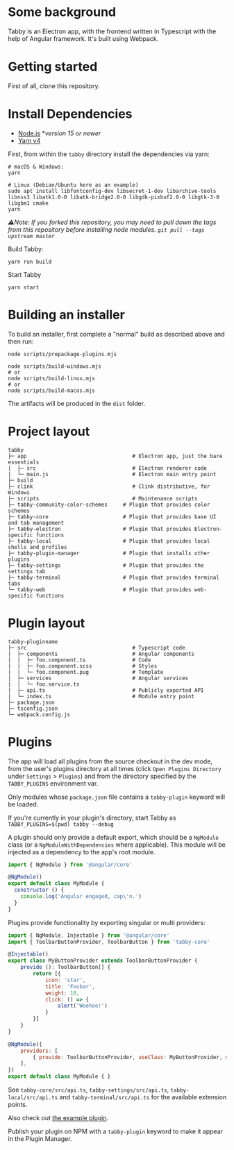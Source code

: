 # Some background

Tabby is an Electron app, with the frontend written in Typescript with the help of Angular framework. It's built using Webpack.

# Getting started

First of all, clone this repository.

# Install Dependencies
- [Node.js](https://nodejs.org/en/download/) **version 15 or newer*
- [Yarn v4](https://yarnpkg.com/)

First, from within the `tabby` directory install the dependencies via yarn:

```
# macOS & Windows:
yarn
```

```
# Linux (Debian/Ubuntu here as an example)
sudo apt install libfontconfig-dev libsecret-1-dev libarchive-tools libnss3 libatk1.0-0 libatk-bridge2.0-0 libgdk-pixbuf2.0-0 libgtk-3-0 libgbm1 cmake
yarn
```

_⚠️Note: If you forked this repository, you may need to pull down the tags from this repository before installing node modules. `git pull --tags upstream master`_

Build Tabby:

```
yarn run build
```

Start Tabby

```
yarn start
```

# Building an installer

To build an installer, first complete a "normal" build as described above and then run:

```
node scripts/prepackage-plugins.mjs

node scripts/build-windows.mjs
# or
node scripts/build-linux.mjs
# or
node scripts/build-macos.mjs
```

The artifacts will be produced in the `dist` folder.

# Project layout
```
tabby
├─ app                                  # Electron app, just the bare essentials
|  ├─ src                               # Electron renderer code
|  └─ main.js                           # Electron main entry point
├─ build
├─ clink                                # Clink distributive, for Windows
├─ scripts                              # Maintenance scripts
├─ tabby-community-color-schemes     # Plugin that provides color schemes
├─ tabby-core                        # Plugin that provides base UI and tab management
├─ tabby-electron                    # Plugin that provides Electron-specific functions
├─ tabby-local                       # Plugin that provides local shells and profiles
├─ tabby-plugin-manager              # Plugin that installs other plugins
├─ tabby-settings                    # Plugin that provides the settings tab
├─ tabby-terminal                    # Plugin that provides terminal tabs
└─ tabby-web                         # Plugin that provides web-specific functions
```

# Plugin layout
```
tabby-pluginname
├─ src                                  # Typescript code
|  ├─ components                        # Angular components
|  |  ├─ foo.component.ts               # Code
|  |  ├─ foo.component.scss             # Styles
|  |  └─ foo.component.pug              # Template
|  ├─ services                          # Angular services
|  |  └─ foo.service.ts
|  ├─ api.ts                            # Publicly exported API
|  └─ index.ts                          # Module entry point
├─ package.json
├─ tsconfig.json
└─ webpack.config.js
```

# Plugins

The app will load all plugins from the source checkout in the dev mode, from the user's plugins directory at all times (click `Open Plugins Directory` under `Settings` > `Plugins`) and from the directory specified by the `TABBY_PLUGINS` environment var.

Only modules whose `package.json` file contains a `tabby-plugin` keyword will be loaded.

If you're currently in your plugin's directory, start Tabby as `TABBY_PLUGINS=$(pwd) tabby --debug`

A plugin should only provide a default export, which should be a `NgModule` class (or a `NgModuleWithDependencies` where applicable). This module will be injected as a dependency to the app's root module.

```javascript
import { NgModule } from '@angular/core'

@NgModule()
export default class MyModule {
  constructor () {
    console.log('Angular engaged, cap\'n.')
  }
}
```

Plugins provide functionality by exporting singular or multi providers:


```javascript
import { NgModule, Injectable } from '@angular/core'
import { ToolbarButtonProvider, ToolbarButton } from 'tabby-core'

@Injectable()
export class MyButtonProvider extends ToolbarButtonProvider {
    provide (): ToolbarButton[] {
        return [{
            icon: 'star',
            title: 'Foobar',
            weight: 10,
            click: () => {
                alert('Woohoo!')
            }
        }]
    }
}

@NgModule({
    providers: [
        { provide: ToolbarButtonProvider, useClass: MyButtonProvider, multi: true },
    ],
})
export default class MyModule { }
```


See `tabby-core/src/api.ts`, `tabby-settings/src/api.ts`, `tabby-local/src/api.ts` and `tabby-terminal/src/api.ts` for the available extension points.

Also check out [the example plugin](https://github.com/Eugeny/tabby-clippy).

Publish your plugin on NPM with a `tabby-plugin` keyword to make it appear in the Plugin Manager.
